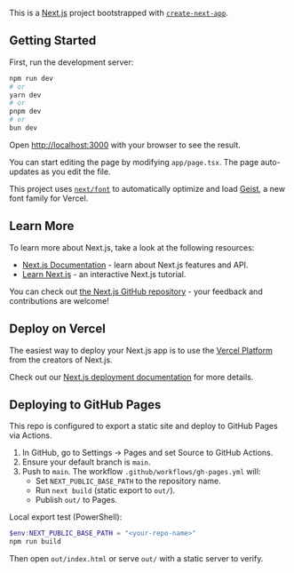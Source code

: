 This is a [Next.js](https://nextjs.org) project bootstrapped with [`create-next-app`](https://nextjs.org/docs/app/api-reference/cli/create-next-app).

## Getting Started

First, run the development server:

```bash
npm run dev
# or
yarn dev
# or
pnpm dev
# or
bun dev
```

Open [http://localhost:3000](http://localhost:3000) with your browser to see the result.

You can start editing the page by modifying `app/page.tsx`. The page auto-updates as you edit the file.

This project uses [`next/font`](https://nextjs.org/docs/app/building-your-application/optimizing/fonts) to automatically optimize and load [Geist](https://vercel.com/font), a new font family for Vercel.

## Learn More

To learn more about Next.js, take a look at the following resources:

- [Next.js Documentation](https://nextjs.org/docs) - learn about Next.js features and API.
- [Learn Next.js](https://nextjs.org/learn) - an interactive Next.js tutorial.

You can check out [the Next.js GitHub repository](https://github.com/vercel/next.js) - your feedback and contributions are welcome!

## Deploy on Vercel

The easiest way to deploy your Next.js app is to use the [Vercel Platform](https://vercel.com/new?utm_medium=default-template&filter=next.js&utm_source=create-next-app&utm_campaign=create-next-app-readme) from the creators of Next.js.

Check out our [Next.js deployment documentation](https://nextjs.org/docs/app/building-your-application/deploying) for more details.

## Deploying to GitHub Pages

This repo is configured to export a static site and deploy to GitHub Pages via Actions.

1. In GitHub, go to Settings → Pages and set Source to GitHub Actions.
2. Ensure your default branch is `main`.
3. Push to `main`. The workflow `.github/workflows/gh-pages.yml` will:
   - Set `NEXT_PUBLIC_BASE_PATH` to the repository name.
   - Run `next build` (static export to `out/`).
   - Publish `out/` to Pages.

Local export test (PowerShell):

```powershell
$env:NEXT_PUBLIC_BASE_PATH = "<your-repo-name>"
npm run build
```

Then open `out/index.html` or serve `out/` with a static server to verify.

